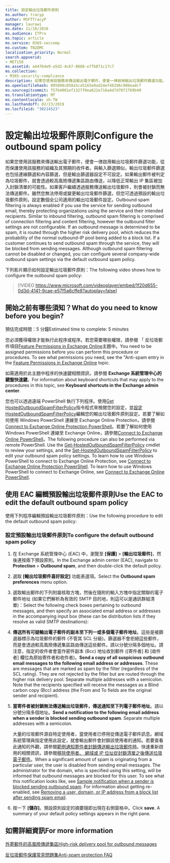 ```yaml
---
title: 設定輸出垃圾郵件原則
ms.author: tracyp
author: MSFTTracyP
manager: laurawi
ms.date: 11/10/2016
ms.audience: ITPro
ms.topic: article
ms.service: O365-seccomp
ms.custom: TN2DMC
localization_priority: Normal
search.appverid:
- MET150
ms.assetid: a44764e9-a5d2-4c67-8888-e7fb871c17c7
ms.collection:
- M365-security-compliance
description: 如果您使用該服務來傳送輸出電子郵件，便會一律啟用輸出垃圾郵件篩選功能，從而保護使用該服務的組織及其預期的收件者。
ms.openlocfilehash: 095098c058a5ca5165e0ad24ef48296c980eadcf
ms.sourcegitcommit: f57b4001ef1327f0ea622e716a4d7d78f1769b49
ms.translationtype: MT
ms.contentlocale: zh-TW
ms.lasthandoff: 02/23/2019
ms.locfileid: "30214523"
---
```

# <a name="configure-the-outbound-spam-policy"></a><span data-ttu-id="5549a-103">設定輸出垃圾郵件原則</span><span class="sxs-lookup"><span data-stu-id="5549a-103">Configure the outbound spam policy</span></span>

<span data-ttu-id="5549a-p101">如果您使用該服務來傳送輸出電子郵件，便會一律啟用輸出垃圾郵件篩選功能，從而保護使用該服務的組織及其預期的收件者。與輸入篩選類似，輸出垃圾郵件篩選也包括連線篩選和內容篩選，但是輸出篩選器設定不可設定。如果輸出郵件被判定為垃圾郵件，就會透過較高風險傳遞集區路由傳送，以降低正常輸出 IP 集區被加入封鎖清單的可能性。如果客戶繼續透過服務傳送輸出垃圾郵件，則會被封鎖而無法傳送郵件。雖然您無法停用或變更輸出垃圾郵件篩選，但您可透過預設的輸出垃圾郵件原則，設定數個全公司適用的輸出垃圾郵件設定。</span><span class="sxs-lookup"><span data-stu-id="5549a-p101">Outbound spam filtering is always enabled if you use the service for sending outbound email, thereby protecting organizations using the service and their intended recipients. Similar to inbound filtering, outbound spam filtering is comprised of connection filtering and content filtering, however the outbound filter settings are not configurable. If an outbound message is determined to be spam, it is routed through the higher risk delivery pool, which reduces the probability of the normal outbound-IP pool being added to a block list. If a customer continues to send outbound spam through the service, they will be blocked from sending messages. Although outbound spam filtering cannot be disabled or changed, you can configure several company-wide outbound spam settings via the default outbound spam policy.</span></span> 
  
<span data-ttu-id="5549a-109">下列影片顯示如何設定輸出垃圾郵件原則：</span><span class="sxs-lookup"><span data-stu-id="5549a-109">The following video shows how to configure the outbound spam policy:</span></span>
  
> [!VIDEO https://www.microsoft.com/videoplayer/embed/1f20d655-0d3d-4141-9cae-e57f5a6cffe8?autoplay=false]
  
## <a name="what-do-you-need-to-know-before-you-begin"></a><span data-ttu-id="5549a-110">開始之前有哪些須知？</span><span class="sxs-lookup"><span data-stu-id="5549a-110">What do you need to know before you begin?</span></span>
<span data-ttu-id="5549a-111"><a name="sectionSection0"> </a></span><span class="sxs-lookup"><span data-stu-id="5549a-111"></span></span>

<span data-ttu-id="5549a-112">預估完成時間：5 分鐘</span><span class="sxs-lookup"><span data-stu-id="5549a-112">Estimated time to complete: 5 minutes</span></span>
  
<span data-ttu-id="5549a-p102">您必須獲得權限才能執行此程序或程序。若您需要哪些權限，請參閱 「 反垃圾郵件項目[Feature Permissions in Exchange Online](http://technet.microsoft.com/library/15073ce1-0917-403b-8839-02a2ebc96e16.aspx)主題中。</span><span class="sxs-lookup"><span data-stu-id="5549a-p102">You need to be assigned permissions before you can perform this procedure or procedures. To see what permissions you need, see the "Anti-spam entry in the [Feature Permissions in Exchange Online](http://technet.microsoft.com/library/15073ce1-0917-403b-8839-02a2ebc96e16.aspx) topic.</span></span> 
  
<span data-ttu-id="5549a-115">如需適用於此主題中程序的快速鍵相關資訊，請參閱 **Exchange 系統管理中心的鍵盤快速鍵**。</span><span class="sxs-lookup"><span data-stu-id="5549a-115">For information about keyboard shortcuts that may apply to the procedures in this topic, see **Keyboard shortcuts in the Exchange admin center**.</span></span>
  
<span data-ttu-id="5549a-p103">您也可以透過遠端 PowerShell 執行下列程序。使用[Get HostedOutboundSpamFilterPolicy](http://technet.microsoft.com/library/8f15c83c-c10a-4d9d-b135-35321430bdc2.aspx)指令程式來檢閱您的設定，並[設定 HostedOutboundSpamFilterPolicy](http://technet.microsoft.com/library/665d1b04-d4b5-4a0e-811a-4e37096ccbfd.aspx)編輯您的輸出垃圾郵件原則設定。若要了解如何使用 Windows PowerShell 連線至 Exchange Online Protection，請參閱[Connect to Exchange Online Protection PowerShell](https://go.microsoft.com/fwlink/p/?linkid=627290)。若要了解如何使用 Windows PowerShell 連線至 Exchange Online，請參閱[Connect to Exchange Online PowerShell](https://go.microsoft.com/fwlink/p/?linkid=396554)。</span><span class="sxs-lookup"><span data-stu-id="5549a-p103">The following procedure can also be performed via remote PowerShell. Use the [Get-HostedOutboundSpamFilterPolicy](http://technet.microsoft.com/library/8f15c83c-c10a-4d9d-b135-35321430bdc2.aspx) cmdlet to review your settings, and the [Set-HostedOutboundSpamFilterPolicy](http://technet.microsoft.com/library/665d1b04-d4b5-4a0e-811a-4e37096ccbfd.aspx) to edit your outbound spam policy settings. To learn how to use Windows PowerShell to connect to Exchange Online Protection, see [Connect to Exchange Online Protection PowerShell](https://go.microsoft.com/fwlink/p/?linkid=627290). To learn how to use Windows PowerShell to connect to Exchange Online, see [Connect to Exchange Online PowerShell](https://go.microsoft.com/fwlink/p/?linkid=396554).</span></span>
  
## <a name="use-the-eac-to-edit-the-default-outbound-spam-policy"></a><span data-ttu-id="5549a-120">使用 EAC 編輯預設輸出垃圾郵件原則</span><span class="sxs-lookup"><span data-stu-id="5549a-120">Use the EAC to edit the default outbound spam policy</span></span>
<span data-ttu-id="5549a-121"><a name="sectionSection1"> </a></span><span class="sxs-lookup"><span data-stu-id="5549a-121"></span></span>

<span data-ttu-id="5549a-122">使用下列程序編輯預設輸出垃圾郵件原則：</span><span class="sxs-lookup"><span data-stu-id="5549a-122">Use the following procedure to edit the default outbound spam policy:</span></span>
  
### <a name="to-configure-the-default-outbound-spam-policy"></a><span data-ttu-id="5549a-123">設定預設輸出垃圾郵件原則</span><span class="sxs-lookup"><span data-stu-id="5549a-123">To configure the default outbound spam policy</span></span>

1. <span data-ttu-id="5549a-124">在 Exchange 系統管理中心 (EAC) 中，瀏覽至 **[保護]** \> **[輸出垃圾郵件]**，然後連按兩下預設原則。</span><span class="sxs-lookup"><span data-stu-id="5549a-124">In the Exchange admin center (EAC), navigate to **Protection** \> **Outbound spam**, and then double-click the default policy.</span></span>
    
2. <span data-ttu-id="5549a-125">選取 **[輸出垃圾郵件喜好設定]** 功能表選項。</span><span class="sxs-lookup"><span data-stu-id="5549a-125">Select the **Outbound spam preferences** menu option.</span></span> 
    
3. <span data-ttu-id="5549a-126">選取輸出郵件的下列附屬核取方塊，然後在隨附的輸入方塊中指定關聯的電子郵件地址 (如果它們解析為有效的 SMTP 目的地，則這可以是通訊群組清單)：</span><span class="sxs-lookup"><span data-stu-id="5549a-126">Select the following check boxes pertaining to outbound messages, and then specify an associated email address or addresses in the accompanying input box (these can be distribution lists if they resolve as valid SMTP destinations):</span></span>
    
1. <span data-ttu-id="5549a-p104">**傳送所有可疑輸出電子郵件的副本至下列一或多個電子郵件地址**。這些是被篩選器標示為垃圾郵件的郵件 (不管其 SCL 分級)。篩選器不會拒絕這些郵件，而是會透過較高風險傳遞集區路由傳送這些郵件。請以分號分隔多個地址。請注意，指定的收件者會當作密件副本 (Bcc) 地址收到郵件 ([寄件者] 和 [收件者] 欄位為原始寄件者和收件者)。</span><span class="sxs-lookup"><span data-stu-id="5549a-p104">**Send a copy of all suspicious outbound email messages to the following email address or addresses**. These are messages that are marked as spam by the filter (regardless of the SCL rating). They are not rejected by the filter but are routed through the higher risk delivery pool. Separate multiple addresses with a semicolon. Note that the recipients specified will receive the messages as a Blind carbon copy (Bcc) address (the From and To fields are the original sender and recipient).</span></span>
    
2. <span data-ttu-id="5549a-p105">**當寄件者被封鎖無法傳送輸出垃圾郵件，傳送通知至下列電子郵件地址**。請以分號分隔多個地址。</span><span class="sxs-lookup"><span data-stu-id="5549a-p105">**Send a notification to the following email address when a sender is blocked sending outbound spam**. Separate multiple addresses with a semicolon.</span></span>
    
    <span data-ttu-id="5549a-p106">大量的垃圾郵件源自特定使用者，當使用者已停用從傳送電子郵件訊息。網域系統管理員指定使用此設定，就會輸出郵件會封鎖該使用者的通知。若要查看此通知的外觀，請參閱[範例通知寄件者封鎖傳送輸出垃圾郵件時](sample-notification-when-a-sender-is-blocked-sending-outbound-spam.md)。快速重新啟用的相關資訊，請參閱[移除使用者、 網域或 IP 位址從封鎖清單之後傳送垃圾電子郵件](http://technet.microsoft.com/library/712cfcc1-31e8-4e51-8561-b64258a8f1e5.aspx)。</span><span class="sxs-lookup"><span data-stu-id="5549a-p106">When a significant amount of spam is originating from a particular user, the user is disabled from sending email messages. The administrator for the domain, who is specified using this setting, will be informed that outbound messages are blocked for this user. To see what this notification looks like, see [Sample notification when a sender is blocked sending outbound spam](sample-notification-when-a-sender-is-blocked-sending-outbound-spam.md). For information about getting re-enabled, see [Removing a user, domain, or IP address from a block list after sending spam email](http://technet.microsoft.com/library/712cfcc1-31e8-4e51-8561-b64258a8f1e5.aspx).</span></span>
    
4. <span data-ttu-id="5549a-p107">按一下 **[儲存]**。預設原則設定的摘要隨即出現在右側窗格中。</span><span class="sxs-lookup"><span data-stu-id="5549a-p107">Click **save**. A summary of your default policy settings appears in the right pane.</span></span>
    
## <a name="for-more-information"></a><span data-ttu-id="5549a-140">如需詳細資訊</span><span class="sxs-lookup"><span data-stu-id="5549a-140">For more information</span></span>
<span data-ttu-id="5549a-141"><a name="sectionSection2"> </a></span><span class="sxs-lookup"><span data-stu-id="5549a-141"></span></span>

[<span data-ttu-id="5549a-142">外寄郵件的高風險傳遞集區</span><span class="sxs-lookup"><span data-stu-id="5549a-142">High-risk delivery pool for outbound messages</span></span>](high-risk-delivery-pool-for-outbound-messages.md)
  
[<span data-ttu-id="5549a-143">反垃圾郵件保護常見問題集</span><span class="sxs-lookup"><span data-stu-id="5549a-143">Anti-spam protection FAQ</span></span>](anti-spam-protection-faq.md)
  

